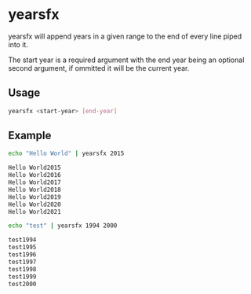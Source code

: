 # yearsfx
yearsfx will append years in a given range to the end of every line piped into it.

The start year is a required argument with the end year being an optional second argument, if ommitted it will be the current year.


## Usage
```bash
yearsfx <start-year> [end-year]
```

## Example
```bash
echo "Hello World" | yearsfx 2015

Hello World2015
Hello World2016
Hello World2017
Hello World2018
Hello World2019
Hello World2020
Hello World2021
```

```bash
echo "test" | yearsfx 1994 2000

test1994
test1995
test1996
test1997
test1998
test1999
test2000
```
